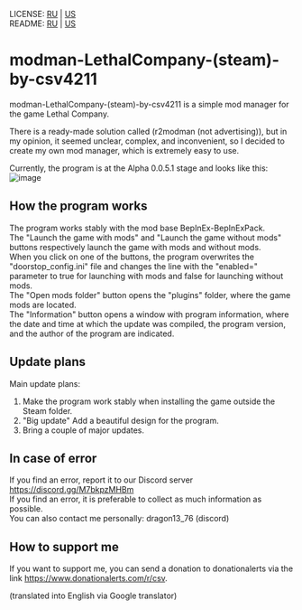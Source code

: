 LICENSE: [RU](https://github.com/csv4211/modman-steam-LethalCompany-by-csv4211/blob/main/LICENSE.md) | [US](https://github.com/csv4211/modman-steam-LethalCompany-by-csv4211/blob/main/LICENSE.md)  
README: [RU](https://github.com/csv4211/modman-steam-LethalCompany-by-csv4211/blob/main/README_ru.md) | [US](https://github.com/csv4211/modman-steam-LethalCompany-by-csv4211/blob/main/README_us.md)  

# modman-LethalCompany-(steam)-by-csv4211

modman-LethalCompany-(steam)-by-csv4211 is a simple mod manager for the game Lethal Company.  

There is a ready-made solution called (r2modman (not advertising)), but in my opinion, it seemed unclear, complex, and inconvenient, so I decided to create my own mod manager, which is extremely easy to use.  

Currently, the program is at the Alpha 0.0.5.1 stage and looks like this:  
![image](https://sun9-7.userapi.com/impg/g9tSWHB0-lC0Oye2Hw2hHiZ1nfkjFEgnwSKeSw/kOsJAs-u8Jw.jpg?size=368x126&quality=96&sign=a9afe2cae1680b807447d1e9dbb4085a&type=album)  

## How the program works

The program works stably with the mod base BepInEx-BepInExPack.  
The "Launch the game with mods" and "Launch the game without mods" buttons respectively launch the game with mods and without mods.  
When you click on one of the buttons, the program overwrites the "doorstop_config.ini" file and changes the line with the "enabled=" parameter to true for launching with mods and false for launching without mods.  
The "Open mods folder" button opens the "plugins" folder, where the game mods are located.  
The "Information" button opens a window with program information, where the date and time at which the update was compiled, the program version, and the author of the program are indicated.  

## Update plans

Main update plans:  
1. Make the program work stably when installing the game outside the Steam folder.  
2. "Big update" Add a beautiful design for the program.  
3. Bring a couple of major updates.  

## In case of error

If you find an error, report it to our Discord server https://discord.gg/M7bkpzMHBm  
If you find an error, it is preferable to collect as much information as possible.  
You can also contact me personally: dragon13_76 (discord)  

## How to support me

If you want to support me, you can send a donation to donationalerts via the link https://www.donationalerts.com/r/csv.  

(translated into English via Google translator)
